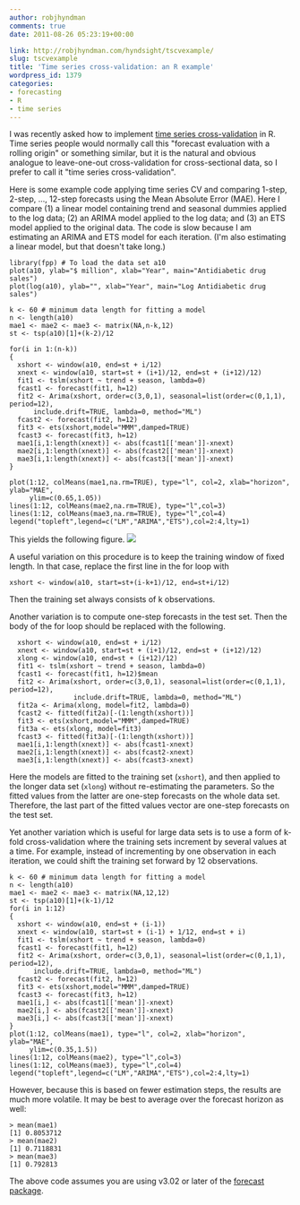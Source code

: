 ```yaml
---
author: robjhyndman
comments: true
date: 2011-08-26 05:23:19+00:00

link: http://robjhyndman.com/hyndsight/tscvexample/
slug: tscvexample
title: 'Time series cross-validation: an R example'
wordpress_id: 1379
categories:
- forecasting
- R
- time series
---
```


I was recently asked how to implement [time series cross-validation](http://robjhyndman.com/hyndsight/crossvalidation/) in R. Time series people would normally call this "forecast evaluation with a rolling origin" or something similar, but it is the natural and obvious analogue to leave-one-out cross-validation for cross-sectional data, so I prefer to call it "time series cross-validation".<!-- more -->

Here is some example code applying time series CV and comparing 1-step, 2-step, ..., 12-step forecasts using the Mean Absolute Error (MAE). Here I compare (1) a linear model containing trend and seasonal dummies applied to the log data; (2) an ARIMA model applied to the log data; and (3) an ETS model applied to the original data. The code is slow because I am estimating an ARIMA and ETS model for each iteration. (I'm also estimating a linear model, but that doesn't take long.)


    
    
    library(fpp) # To load the data set a10
    plot(a10, ylab="$ million", xlab="Year", main="Antidiabetic drug sales")
    plot(log(a10), ylab="", xlab="Year", main="Log Antidiabetic drug sales")
    
    k <- 60 # minimum data length for fitting a model
    n <- length(a10)
    mae1 <- mae2 <- mae3 <- matrix(NA,n-k,12)
    st <- tsp(a10)[1]+(k-2)/12
    
    for(i in 1:(n-k))
    {
      xshort <- window(a10, end=st + i/12)
      xnext <- window(a10, start=st + (i+1)/12, end=st + (i+12)/12)
      fit1 <- tslm(xshort ~ trend + season, lambda=0)
      fcast1 <- forecast(fit1, h=12)
      fit2 <- Arima(xshort, order=c(3,0,1), seasonal=list(order=c(0,1,1), period=12), 
          include.drift=TRUE, lambda=0, method="ML")
      fcast2 <- forecast(fit2, h=12)
      fit3 <- ets(xshort,model="MMM",damped=TRUE)
      fcast3 <- forecast(fit3, h=12)
      mae1[i,1:length(xnext)] <- abs(fcast1[['mean']]-xnext)
      mae2[i,1:length(xnext)] <- abs(fcast2[['mean']]-xnext)
      mae3[i,1:length(xnext)] <- abs(fcast3[['mean']]-xnext)
    }
    
    plot(1:12, colMeans(mae1,na.rm=TRUE), type="l", col=2, xlab="horizon", ylab="MAE",
         ylim=c(0.65,1.05))
    lines(1:12, colMeans(mae2,na.rm=TRUE), type="l",col=3)
    lines(1:12, colMeans(mae3,na.rm=TRUE), type="l",col=4)
    legend("topleft",legend=c("LM","ARIMA","ETS"),col=2:4,lty=1)
    



This yields the following figure.
![](/files/mae1.png)

A useful variation on this procedure is to keep the training window of fixed length. In that case, replace the first line in the for loop with


    
    
    xshort <- window(a10, start=st+(i-k+1)/12, end=st+i/12)
    



Then the training set always consists of k observations.

Another variation is to compute one-step forecasts in the test set. Then the body of the for loop should be replaced with the following.


    
    
      xshort <- window(a10, end=st + i/12)
      xnext <- window(a10, start=st + (i+1)/12, end=st + (i+12)/12)
      xlong <- window(a10, end=st + (i+12)/12)
      fit1 <- tslm(xshort ~ trend + season, lambda=0)
      fcast1 <- forecast(fit1, h=12)$mean
      fit2 <- Arima(xshort, order=c(3,0,1), seasonal=list(order=c(0,1,1), period=12), 
                    include.drift=TRUE, lambda=0, method="ML")
      fit2a <- Arima(xlong, model=fit2, lambda=0)
      fcast2 <- fitted(fit2a)[-(1:length(xshort))]
      fit3 <- ets(xshort,model="MMM",damped=TRUE)
      fit3a <- ets(xlong, model=fit3)
      fcast3 <- fitted(fit3a)[-(1:length(xshort))]
      mae1[i,1:length(xnext)] <- abs(fcast1-xnext)
      mae2[i,1:length(xnext)] <- abs(fcast2-xnext)
      mae3[i,1:length(xnext)] <- abs(fcast3-xnext)
    



Here the models are fitted to the training set (`xshort`), and then applied to the longer data set (`xlong`) without re-estimating the parameters. So the fitted values from the latter are one-step forecasts on the whole data set. Therefore, the last part of the fitted values vector are one-step forecasts on the test set.

Yet another variation which is useful for large data sets is to use a form of k-fold cross-validation where the training sets increment by several values at a time. For example, instead of incrementing by one observation in each iteration, we could shift the training set forward by 12 observations.


    
    
    k <- 60 # minimum data length for fitting a model
    n <- length(a10)
    mae1 <- mae2 <- mae3 <- matrix(NA,12,12)
    st <- tsp(a10)[1]+(k-1)/12
    for(i in 1:12)
    {
      xshort <- window(a10, end=st + (i-1))
      xnext <- window(a10, start=st + (i-1) + 1/12, end=st + i)
      fit1 <- tslm(xshort ~ trend + season, lambda=0)
      fcast1 <- forecast(fit1, h=12)
      fit2 <- Arima(xshort, order=c(3,0,1), seasonal=list(order=c(0,1,1), period=12), 
          include.drift=TRUE, lambda=0, method="ML")
      fcast2 <- forecast(fit2, h=12)
      fit3 <- ets(xshort,model="MMM",damped=TRUE)
      fcast3 <- forecast(fit3, h=12)
      mae1[i,] <- abs(fcast1[['mean']]-xnext)
      mae2[i,] <- abs(fcast2[['mean']]-xnext)
      mae3[i,] <- abs(fcast3[['mean']]-xnext)
    }
    plot(1:12, colMeans(mae1), type="l", col=2, xlab="horizon", ylab="MAE",
         ylim=c(0.35,1.5))
    lines(1:12, colMeans(mae2), type="l",col=3)
    lines(1:12, colMeans(mae3), type="l",col=4)
    legend("topleft",legend=c("LM","ARIMA","ETS"),col=2:4,lty=1)
    



However, because this is based on fewer estimation steps, the results are much more volatile. It may be best to average over the forecast horizon as well:


    
    
    > mean(mae1)
    [1] 0.8053712
    > mean(mae2)
    [1] 0.7118831
    > mean(mae3)
    [1] 0.792813
    



The above code assumes you are using v3.02 or later of the [forecast package](http://robjhyndman.com/software/forecast/).
